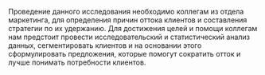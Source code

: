 Проведение данного исследования необходимо коллегам из отдела маркетинга, для определения причин оттока клиентов и составления стратегии по их удержанию. Для достижения целей и помощи коллегам нам предстоит провести исследовательский и статистический анализ данных, сегментировать клиентов и на основании этого сформулировать предложения, которые помогут сократить отток и лучше понимать потребности клиентов.
